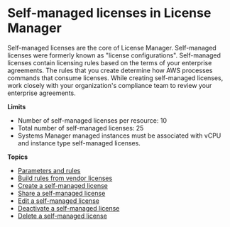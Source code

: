 # Self\-managed licenses in License Manager<a name="license-configurations"></a>

Self\-managed licenses are the core of License Manager\. Self\-managed licenses were formerly known as "license configurations"\. Self\-managed licenses contain licensing rules based on the terms of your enterprise agreements\. The rules that you create determine how AWS processes commands that consume licenses\. While creating self\-managed licenses, work closely with your organization's compliance team to review your enterprise agreements\.

**Limits**
+ Number of self\-managed licenses per resource: 10
+ Total number of self\-managed licenses: 25
+ Systems Manager managed instances must be associated with vCPU and instance type self\-managed licenses\.

**Topics**
+ [Parameters and rules](config-overview.md)
+ [Build rules from vendor licenses](licenses-to-rules.md)
+ [Create a self\-managed license](create-license-configuration.md)
+ [Share a self\-managed license](share-license-configuration.md)
+ [Edit a self\-managed license](modify-license-configuration.md)
+ [Deactivate a self\-managed license](deactivate-license-configuration.md)
+ [Delete a self\-managed license](delete-license-configuration.md)